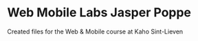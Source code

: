 Web Mobile Labs Jasper Poppe
===============

Created files for the Web &amp; Mobile course at Kaho Sint-Lieven
